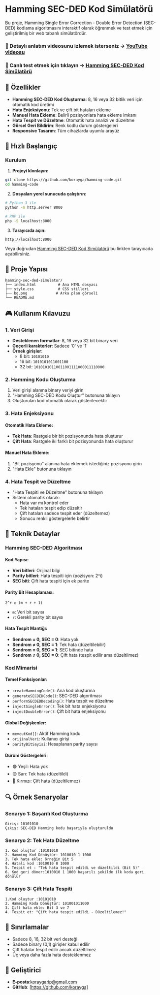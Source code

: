 # Hamming SEC-DED Kod Simülatörü

Bu proje, Hamming Single Error Correction - Double Error Detection (SEC-DED) kodlama algoritmasını interaktif olarak öğrenmek ve test etmek için geliştirilmiş bir web tabanlı simülatördür.

### 🎥 Detaylı anlatım videosunu izlemek isterseniz -> [YouTube videosu](https://www.youtube.com/watch?v=XcU6nmkFBxM&t=1s)
### 🔗 Canlı test etmek için tıklayın → [Hamming SEC-DED Kod Simülatörü](https://korayga.github.io/hamming-code/)
## 🎯 Özellikler

- **Hamming SEC-DED Kod Oluşturma**: 8, 16 veya 32 bitlik veri için otomatik kod üretimi
- **Hata Enjeksiyonu**: Tek ve çift bit hataları ekleme
- **Manuel Hata Ekleme**: Belirli pozisyonlara hata ekleme imkanı
- **Hata Tespit ve Düzeltme**: Otomatik hata analizi ve düzeltme
- **Görsel Geri Bildirim**: Renk kodlu durum göstergeleri
- **Responsive Tasarım**: Tüm cihazlarda uyumlu arayüz

## 🚀 Hızlı Başlangıç

### Kurulum

1. **Projeyi klonlayın:**
```bash
git clone https://github.com/korayga/hamming-code.git
cd hamming-code
```

2. **Dosyaları yerel sunucuda çalıştırın:**
```bash
# Python 3 ile
python -m http.server 8000

# PHP ile
php -S localhost:8000
```

3. **Tarayıcıda açın:**
```
http://localhost:8000
```

Veya doğrudan  [Hamming SEC-DED Kod Simülatörü](https://korayga.github.io/hamming-code/) bu linkten tarayıcada açabilirsiniz.

## 📁 Proje Yapısı

```
hamming-sec-ded-simulator/
├── index.html          # Ana HTML dosyası
├── style.css           # CSS stilleri
├── bg.png             # Arka plan görseli 
└── README.md          
```

## 🎮 Kullanım Kılavuzu

### 1. Veri Girişi
- **Desteklenen formatlar**: 8, 16 veya 32 bit binary veri
- **Geçerli karakterler**: Sadece '0' ve '1'
- **Örnek girişler**:
  - 8 bit: `10101010`
  - 16 bit: `1010101011001100`
  - 32 bit: `10101010110011001111000011110000`

### 2. Hamming Kodu Oluşturma
1. Veri girişi alanına binary veriyi girin
2. "Hamming SEC-DED Kodu Oluştur" butonuna tıklayın
3. Oluşturulan kod otomatik olarak gösterilecektir

### 3. Hata Enjeksiyonu

#### Otomatik Hata Ekleme:
- **Tek Hata**: Rastgele bir bit pozisyonunda hata oluşturur
- **Çift Hata**: Rastgele iki farklı bit pozisyonunda hata oluşturur

#### Manuel Hata Ekleme:
1. "Bit pozisyonu" alanına hata eklemek istediğiniz pozisyonu girin 
2. "Hata Ekle" butonuna tıklayın

### 4. Hata Tespit ve Düzeltme
- "Hata Tespiti ve Düzeltme" butonuna tıklayın
- Sistem otomatik olarak:
  - Hata var mı kontrol eder
  - Tek hataları tespit edip düzeltir
  - Çift hataları sadece tespit eder (düzeltemez)
  - Sonucu renkli göstergelerle belirtir

## 🔧 Teknik Detaylar

### Hamming SEC-DED Algoritması

#### Kod Yapısı:
- **Veri bitleri**: Orijinal bilgi
- **Parity bitleri**: Hata tespiti için (pozisyon: 2^i)
- **SEC biti**: Çift hata tespiti için ek parite

#### Parity Bit Hesaplaması:
```
2^r ≥ (m + r + 1)
```
- `m`: Veri bit sayısı
- `r`: Gerekli parity bit sayısı

#### Hata Tespit Mantığı:
- **Sendrom = 0, SEC = 0**: Hata yok
- **Sendrom ≠ 0, SEC = 1**: Tek hata (düzeltilebilir)
- **Sendrom = 0, SEC = 1**: SEC bitinde hata
- **Sendrom ≠ 0, SEC = 0**: Çift hata (tespit edilir ama düzeltilmez)

### Kod Mimarisi

#### Temel Fonksiyonlar:
- `createHammingCode()`: Ana kod oluşturma
- `generateSECDEDCode()`: SEC-DED algoritması
- `performSECDEDDecoding()`: Hata tespit ve düzeltme
- `injectSingleError()`: Tek bit hata enjeksiyonu
- `injectDoubleError()`: Çift bit hata enjeksiyonu

#### Global Değişkenler:
- `mevcutKod[]`: Aktif Hamming kodu
- `orijinalVeri`: Kullanıcı girişi
- `parityBitSayisi`: Hesaplanan parity sayısı

#### Durum Göstergeleri: 
  - 🟢 Yeşil: Hata yok
  - 🟡 Sarı: Tek hata (düzeltildi)
  - 🔴 Kırmızı: Çift hata (düzeltilemez)

## 🔍 Örnek Senaryolar

### Senaryo 1: Başarılı Kod Oluşturma
```
Giriş: 10101010
Çıkış: SEC-DED Hamming kodu başarıyla oluşturuldu
```

### Senaryo 2: Tek Hata Düzeltme
```
1. Kod oluştur :10101010
2. Hamming Kod Dönüştür: 1010010 1 1000
3. Tek hata ekle: örneğin Bit 5
4. Hatalı kod :1010010 0 1000
5. Tespit et : "Tek hata tespit edildi ve düzeltildi (Bit 5)"
6. Kod geri döner:1010010 1 1000 başarılı şekilde ilk koda geri dönülür
```

### Senaryo 3: Çift Hata Tespiti
```
1.Kod oluştur :10101010
2. Hamming Koda Dönüştür: 101001011000
3. Çift hata ekle: Bit 3 ve 7
4. Tespit et: "Çift hata tespit edildi - Düzeltilemez!"
```

## 🚨 Sınırlamalar

- Sadece 8, 16, 32 bit veri desteği
- Sadece binary (0,1) girişler kabul edilir
- Çift hatalar tespit edilir ancak düzeltilmez
- Üç veya daha fazla hata desteklenmez

## 👥 Geliştirici

- **E-posta**:koraygarip@gmail.com
- **GitHub**: [https://github.com/korayga]

